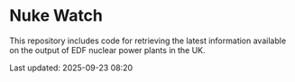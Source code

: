 # Nuke Watch

This repository includes code for retrieving the latest information available on the output of EDF nuclear power plants in the UK.

Last updated: 2025-09-23 08:20